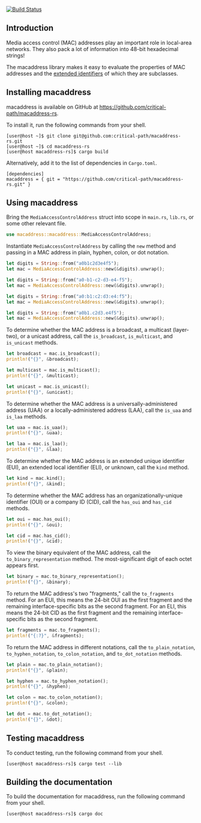 [![Build Status](https://travis-ci.com/critical-path/macaddress-rs.svg?branch=master)](https://travis-ci.com/critical-path/macaddress-rs)

## Introduction

Media access control (MAC) addresses play an important role in local-area networks.  They also pack a lot of information into 48-bit hexadecimal strings!

The macaddress library makes it easy to evaluate the properties of MAC addresses and the [extended identifiers](https://standards.ieee.org/products-services/regauth/tut/index.html) of which they are subclasses.


## Installing macaddress

macaddress is available on GitHub at https://github.com/critical-path/macaddress-rs.

To install it, run the following commands from your shell.

```console
[user@host ~]$ git clone git@github.com:critical-path/macaddress-rs.git
[user@host ~]$ cd macaddress-rs
[user@host macaddress-rs]$ cargo build
```

Alternatively, add it to the list of dependencies in `Cargo.toml`.

```vim
[dependencies]
macaddress = { git = "https://github.com/critical-path/macaddress-rs.git" }
```


## Using macaddress

Bring the `MediaAccessControlAddress` struct into scope in `main.rs`, `lib.rs`, or some other relevant file.

```rust
use macaddress::macaddress::MediaAccessControlAddress;
```

Instantiate `MediaAccessControlAddress` by calling the `new` method and passing in a MAC address in plain, hyphen, colon, or dot notation.

```rust
let digits = String::from("a0b1c2d3e4f5");
let mac = MediaAccessControlAddress::new(&digits).unwrap();
```

```rust
let digits = String::from("a0-b1-c2-d3-e4-f5");
let mac = MediaAccessControlAddress::new(&digits).unwrap();
```

```rust
let digits = String::from("a0:b1:c2:d3:e4:f5");
let mac = MediaAccessControlAddress::new(&digits).unwrap();
```

```rust
let digits = String::from("a0b1.c2d3.e4f5");
let mac = MediaAccessControlAddress::new(&digits).unwrap();
```

To determine whether the MAC address is a broadcast, a multicast (layer-two), or a unicast address, call the `is_broadcast`, `is_multicast`, and `is_unicast` methods.

```rust
let broadcast = mac.is_broadcast();
println!("{}", &broadcast);
```

```rust
let multicast = mac.is_multicast();
println!("{}", &multicast);
```

```rust
let unicast = mac.is_unicast();
println!("{}", &unicast);
```

To determine whether the MAC address is a universally-administered address (UAA) or a locally-administered address (LAA), call the `is_uaa` and `is_laa` methods.

```rust
let uaa = mac.is_uaa();
println!("{}", &uaa);
```

```rust
let laa = mac.is_laa();
println!("{}", &laa);
```

To determine whether the MAC address is an extended unique identifier (EUI), an extended local identifier (ELI), or unknown, call the `kind` method.

```rust
let kind = mac.kind();
println!("{}", &kind);
```

To determine whether the MAC address has an organizationally-unique identifier (OUI) or a company ID (CID), call the `has_oui` and `has_cid` methods.

```rust
let oui = mac.has_oui();
println!("{}", &oui);
```

```rust
let cid = mac.has_cid();
println!("{}", &cid);
```

To view the binary equivalent of the MAC address, call the `to_binary_representation` method.  The most-significant digit of each octet appears first.

```rust
let binary = mac.to_binary_representation();
println!("{}", &binary);
```

To return the MAC address's two "fragments," call the `to_fragments` method.  For an EUI, this means the 24-bit OUI as the first fragment and the remaining interface-specific bits as the second fragment.  For an ELI, this means the 24-bit CID as the first fragment and the remaining interface-specific bits as the second fragment.

```rust
let fragments = mac.to_fragments();
println!("{:?}", &fragments);
```

To return the MAC address in different notations, call the `to_plain_notation`, `to_hyphen_notation`, `to_colon_notation`, and `to_dot_notation` methods.

```rust
let plain = mac.to_plain_notation();
println!("{}", &plain);
```

```rust
let hyphen = mac.to_hyphen_notation();
println!("{}", &hyphen);
```

```rust
let colon = mac.to_colon_notation();
println!("{}", &colon);
```

```rust
let dot = mac.to_dot_notation();
println!("{}", &dot);
```


## Testing macaddress

To conduct testing, run the following command from your shell.

```console
[user@host macaddress-rs]$ cargo test --lib
```


## Building the documentation

To build the documentation for macaddress, run the following command from your shell.

```console
[user@host macaddress-rs]$ cargo doc
```
